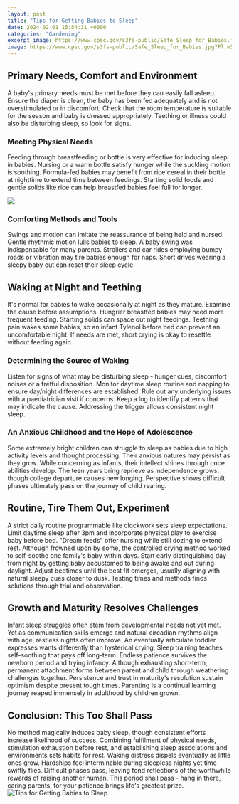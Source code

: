 ```yaml
---
layout: post
title: "Tips for Getting Babies to Sleep"
date: 2024-02-01 15:54:31 +0000
categories: "Gardening"
excerpt_image: https://www.cpsc.gov/s3fs-public/Safe_Sleep_for_Babies.jpg?Fl.w5JSRi4l4uX_9taOPPgqpcGO_E2Hc
image: https://www.cpsc.gov/s3fs-public/Safe_Sleep_for_Babies.jpg?Fl.w5JSRi4l4uX_9taOPPgqpcGO_E2Hc
---
```


## Primary Needs, Comfort and Environment
A baby's primary needs must be met before they can easily fall asleep. Ensure the diaper is clean, the baby has been fed adequately and is not overstimulated or in discomfort. Check that the room temperature is suitable for the season and baby is dressed appropriately. Teething or illness could also be disturbing sleep, so look for signs.  
### Meeting Physical Needs
Feeding through breastfeeding or bottle is very effective for inducing sleep in babies. Nursing or a warm bottle satisfy hunger while the suckling motion is soothing. Formula-fed babies may benefit from rice cereal in their bottle at nighttime to extend time between feedings. Starting solid foods and gentle solids like rice can help breastfed babies feel full for longer.  

![](https://i.pinimg.com/originals/0a/9d/ed/0a9dedffef5e091b77e80ce992fdc618.jpg)
### Comforting Methods and Tools 
Swings and motion can imitate the reassurance of being held and nursed. Gentle rhythmic motion lulls babies to sleep. A baby swing was indispensable for many parents. Strollers and car rides employing bumpy roads or vibration may tire babies enough for naps. Short drives wearing a sleepy baby out can reset their sleep cycle.
## Waking at Night and Teething
It's normal for babies to wake occasionally at night as they mature. Examine the cause before assumptions. Hungrier breastfed babies may need more frequent feeding. Starting solids can space out night feedings. Teething pain wakes some babies, so an infant Tylenol before bed can prevent an uncomfortable night. If needs are met, short crying is okay to resettle without feeding again.   
### Determining the Source of Waking 
Listen for signs of what may be disturbing sleep - hunger cues, discomfort noises or a fretful disposition. Monitor daytime sleep routine and napping to ensure day/night differences are established. Rule out any underlying issues with a paediatrician visit if concerns. Keep a log to identify patterns that may indicate the cause. Addressing the trigger allows consistent night sleep.
### An Anxious Childhood and the Hope of Adolescence   
Some extremely bright children can struggle to sleep as babies due to high activity levels and thought processing. Their anxious natures may persist as they grow. While concerning as infants, their intellect shines through once abilities develop. The teen years bring reprieve as independence grows, though college departure causes new longing. Perspective shows difficult phases ultimately pass on the journey of child rearing.
## Routine, Tire Them Out, Experiment  
A strict daily routine programmable like clockwork sets sleep expectations. Limit daytime sleep after 3pm and incorporate physical play to exercise baby before bed. "Dream feeds" offer nursing while still dozing to extend rest. Although frowned upon by some, the controlled crying method worked to self-soothe one family's baby within days. Start early distinguishing day from night by getting baby accustomed to being awake and out during daylight. Adjust bedtimes until the best fit emerges, usually aligning with natural sleepy cues closer to dusk. Testing times and methods finds solutions through trial and observation. 
## Growth and Maturity Resolves Challenges
Infant sleep struggles often stem from developmental needs not yet met. Yet as communication skills emerge and natural circadian rhythms align with age, restless nights often improve. An eventually articulate toddler expresses wants differently than hysterical crying. Sleep training teaches self-soothing that pays off long-term. Endless patience survives the newborn period and trying infancy. Although exhausting short-term, permanent attachment forms between parent and child through weathering challenges together. Persistence and trust in maturity's resolution sustain optimism despite present tough times. Parenting is a continual learning journey reaped immensely in adulthood by children grown.
## Conclusion: This Too Shall Pass
No method magically induces baby sleep, though consistent efforts increase likelihood of success. Combining fulfilment of physical needs, stimulation exhaustion before rest, and establishing sleep associations and environments sets habits for rest. Waking distress dispels eventually as little ones grow. Hardships feel interminable during sleepless nights yet time swiftly flies. Difficult phases pass, leaving fond reflections of the worthwhile rewards of raising another human. This period shall pass - hang in there, caring parents, for your patience brings life's greatest prize.
![Tips for Getting Babies to Sleep](https://www.cpsc.gov/s3fs-public/Safe_Sleep_for_Babies.jpg?Fl.w5JSRi4l4uX_9taOPPgqpcGO_E2Hc)